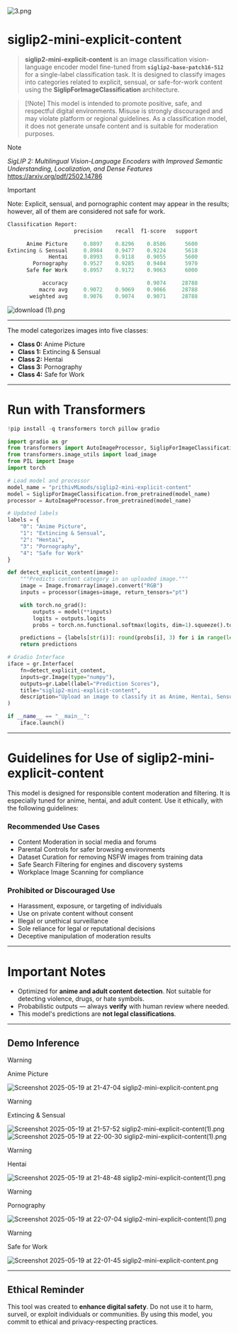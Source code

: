 
![3.png](https://cdn-uploads.huggingface.co/production/uploads/65bb837dbfb878f46c77de4c/GbdtFwysvOM4Nulmetrtq.png)

# **siglip2-mini-explicit-content**

> **siglip2-mini-explicit-content** is an image classification vision-language encoder model fine-tuned from **`siglip2-base-patch16-512`** for a single-label classification task. It is designed to classify images into categories related to explicit, sensual, or safe-for-work content using the **SiglipForImageClassification** architecture.

> \[!Note]
> This model is intended to promote positive, safe, and respectful digital environments. Misuse is strongly discouraged and may violate platform or regional guidelines. As a classification model, it does not generate unsafe content and is suitable for moderation purposes.

> [!note]
*SigLIP 2: Multilingual Vision-Language Encoders with Improved Semantic Understanding, Localization, and Dense Features* https://arxiv.org/pdf/2502.14786

> [!Important]
Note: Explicit, sensual, and pornographic content may appear in the results; however, all of them are considered not safe for work.

```py
Classification Report:
                     precision    recall  f1-score   support

      Anime Picture     0.8897    0.8296    0.8586      5600
Extincing & Sensual     0.8984    0.9477    0.9224      5618
             Hentai     0.8993    0.9118    0.9055      5600
        Pornography     0.9527    0.9285    0.9404      5970
      Safe for Work     0.8957    0.9172    0.9063      6000

           accuracy                         0.9074     28788
          macro avg     0.9072    0.9069    0.9066     28788
       weighted avg     0.9076    0.9074    0.9071     28788
```

![download (1).png](https://cdn-uploads.huggingface.co/production/uploads/65bb837dbfb878f46c77de4c/PUJJPvJ4716zFSzluElry.png)

---

The model categorizes images into five classes:

* **Class 0:** Anime Picture
* **Class 1:** Extincing & Sensual
* **Class 2:** Hentai
* **Class 3:** Pornography
* **Class 4:** Safe for Work

---

# **Run with Transformers**

```python
!pip install -q transformers torch pillow gradio
```

```python
import gradio as gr
from transformers import AutoImageProcessor, SiglipForImageClassification
from transformers.image_utils import load_image
from PIL import Image
import torch

# Load model and processor
model_name = "prithivMLmods/siglip2-mini-explicit-content"
model = SiglipForImageClassification.from_pretrained(model_name)
processor = AutoImageProcessor.from_pretrained(model_name)

# Updated labels
labels = {
    "0": "Anime Picture",
    "1": "Extincing & Sensual",
    "2": "Hentai",
    "3": "Pornography",
    "4": "Safe for Work"
}

def detect_explicit_content(image):
    """Predicts content category in an uploaded image."""
    image = Image.fromarray(image).convert("RGB")
    inputs = processor(images=image, return_tensors="pt")

    with torch.no_grad():
        outputs = model(**inputs)
        logits = outputs.logits
        probs = torch.nn.functional.softmax(logits, dim=1).squeeze().tolist()

    predictions = {labels[str(i)]: round(probs[i], 3) for i in range(len(probs))}
    return predictions

# Gradio Interface
iface = gr.Interface(
    fn=detect_explicit_content,
    inputs=gr.Image(type="numpy"),
    outputs=gr.Label(label="Prediction Scores"),
    title="siglip2-mini-explicit-content",
    description="Upload an image to classify it as Anime, Hentai, Sensual, Pornographic, or Safe for Work."
)

if __name__ == "__main__":
    iface.launch()
```

---

# **Guidelines for Use of siglip2-mini-explicit-content**

This model is designed for responsible content moderation and filtering. It is especially tuned for anime, hentai, and adult content. Use it ethically, with the following guidelines:

### **Recommended Use Cases**

* Content Moderation in social media and forums
* Parental Controls for safer browsing environments
* Dataset Curation for removing NSFW images from training data
* Safe Search Filtering for engines and discovery systems
* Workplace Image Scanning for compliance

### **Prohibited or Discouraged Use**

* Harassment, exposure, or targeting of individuals
* Use on private content without consent
* Illegal or unethical surveillance
* Sole reliance for legal or reputational decisions
* Deceptive manipulation of moderation results

---

# **Important Notes**

* Optimized for **anime and adult content detection**. Not suitable for detecting violence, drugs, or hate symbols.
* Probabilistic outputs — always **verify** with human review where needed.
* This model's predictions are **not legal classifications**.

---

## Demo Inference

> [!warning]
Anime Picture

![Screenshot 2025-05-19 at 21-47-04 siglip2-mini-explicit-content.png](https://cdn-uploads.huggingface.co/production/uploads/65bb837dbfb878f46c77de4c/Dl6Ltk-fXDaJR2ragkwa9.png)

> [!warning]
Extincing & Sensual

![Screenshot 2025-05-19 at 21-57-52 siglip2-mini-explicit-content(1).png](https://cdn-uploads.huggingface.co/production/uploads/65bb837dbfb878f46c77de4c/w7i0P33ERa0bf9_05GBlF.png)
![Screenshot 2025-05-19 at 22-00-30 siglip2-mini-explicit-content(1).png](https://cdn-uploads.huggingface.co/production/uploads/65bb837dbfb878f46c77de4c/PMJdqZrYyWaVDXdRqf7cq.png)

> [!warning]
Hentai

![Screenshot 2025-05-19 at 21-48-48 siglip2-mini-explicit-content(1).png](https://cdn-uploads.huggingface.co/production/uploads/65bb837dbfb878f46c77de4c/lZFy9P94LoqxNFlVXZ8Jn.png)

> [!warning]
Pornography

![Screenshot 2025-05-19 at 22-07-04 siglip2-mini-explicit-content(1).png](https://cdn-uploads.huggingface.co/production/uploads/65bb837dbfb878f46c77de4c/C79hg1c4g3rVAB5Wr8t2Z.png)

> [!warning]
Safe for Work

![Screenshot 2025-05-19 at 22-01-45 siglip2-mini-explicit-content.png](https://cdn-uploads.huggingface.co/production/uploads/65bb837dbfb878f46c77de4c/fltj5l5_SPxIzjC289C3U.png)

---

## **Ethical Reminder**

This tool was created to **enhance digital safety**. Do not use it to harm, surveil, or exploit individuals or communities. By using this model, you commit to ethical and privacy-respecting practices.
